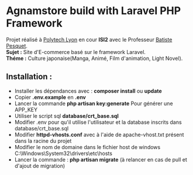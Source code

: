 # Agnamstore build with Laravel PHP Framework

Projet réalisé à [Polytech Lyon](http://polytech.univ-lyon1.fr/) en cour **ISI2** avec le Professeur [Batiste Pesquet](http://bpesquet.fr/).  
**Sujet :** Site d'E-commerce basé sur le framework Laravel.  
**Théme :** Culture japonaise(Manga, Animé, Film d'animation, Light Novel).  

## Installation :
 - Installer les dépendances avec : **composer install** ou **update**
 - Copier **.env.example** en **.env**
 - Lancer la commande **php artisan key:generate** Pour générer une APP_KEY
 - Utiliser le script sql  **database/crt_base.sql**
 - Modifier .env pour qu'il utilise l'utilisateur et la database inscrits dans  database/crt_base.sql
 - Modifier **httpd-vhosts.conf** avec à l'aide de apache-vhost.txt présent dans la racine du projet
 - Modifier le nom de domaine dans le fichier host de windows C:\Windows\System32\drivers\etc\hosts
 - Lancer la commande  : **php artisan migrate** (à relancer en cas de pull et d'ajout de migration)
